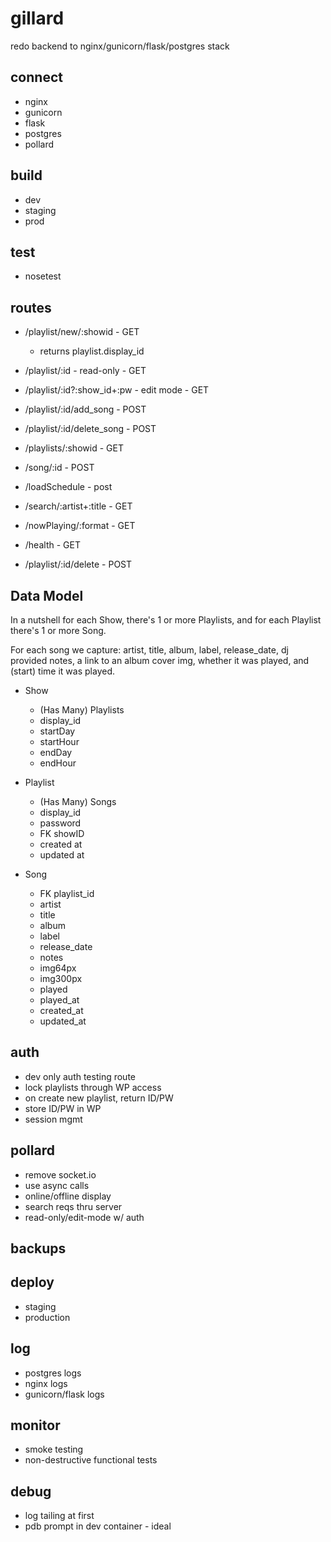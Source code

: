 # gillard
redo backend to nginx/gunicorn/flask/postgres stack

## connect
- nginx
- gunicorn
- flask
- postgres
- pollard

## build
- dev
- staging
- prod

## test
- nosetest

## routes
- /playlist/new/:showid - GET
  - returns playlist.display_id
- /playlist/:id - read-only - GET
- /playlist/:id?:show_id+:pw - edit mode - GET
- /playlist/:id/add_song - POST
- /playlist/:id/delete_song - POST
- /playlists/:showid - GET
- /song/:id - POST

- /loadSchedule - post

- /search/:artist+:title - GET
- /nowPlaying/:format - GET
- /health - GET

- /playlist/:id/delete - POST


## Data Model

In a nutshell for each Show, there's 1 or more Playlists,
and for each Playlist there's 1 or more Song.

For each song we capture:
artist, title, album, label, release_date, dj provided notes,
a link to an album cover img, whether it was played,
and (start) time it was played.

- Show
  - (Has Many) Playlists
  - display_id
  - startDay
  - startHour
  - endDay
  - endHour

- Playlist
  - (Has Many) Songs
  - display_id
  - password
  - FK showID
  - created at
  - updated at

- Song
  - FK playlist_id
  - artist
  - title
  - album
  - label
  - release_date
  - notes
  - img64px
  - img300px
  - played
  - played_at
  - created_at
  - updated_at


## auth
- dev only auth testing route
- lock playlists through WP access
- on create new playlist, return ID/PW
- store ID/PW in WP
- session mgmt


## pollard
- remove socket.io
- use async calls
- online/offline display
- search reqs thru server
- read-only/edit-mode w/ auth

## backups

## deploy
- staging
- production

## log
- postgres logs
- nginx logs
- gunicorn/flask logs

## monitor
- smoke testing
- non-destructive functional tests

## debug
- log tailing at first
- pdb prompt in dev container - ideal
